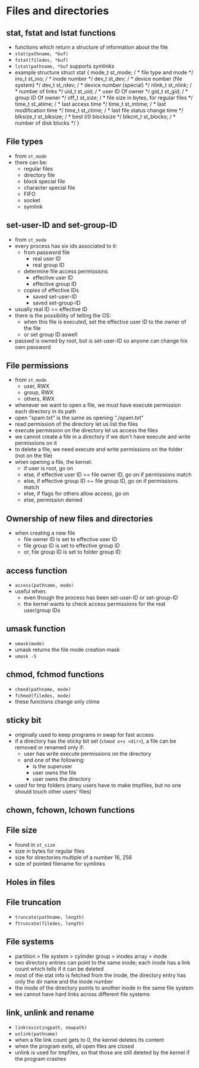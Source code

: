 # Files and directories

## stat, fstat and lstat functions

* functions which return a structure of information about the file
* `stat(pathname, *buf)` 
* `fstat(filedes, *buf)`
* `lstat(pathname, *buf` supports symlinks
* example structure
    struct stat {
        mode_t     st_mode;     / * file type and mode */
        ino_t      st_ino;      / * inode number */
        dev_t      st_dev;      / * device number (file system) */
        dev_t      st_rdev;     / * device number (special) */
        nlink_t    st_nlink;    / * number of links */
        uid_t      st_uid;      / * user ID Of owner */
        gid_t      st_gid;      / * group ID Of owner */
        off_t      st_size;     / * file size in bytes, for regular files */
        time_t     st_atime;    / * last access time */
        time_t     st_mtime;    / * last modification time */
        time_t     st_ctime;    / * last file status change time */
        blksize_t  st_blksize;  / * best I/0 blocksize */
        blkcnt_t   st_blocks;   / * number of disk blocks */
    }

## File types

* from `st_mode`
* there can be:
  * regular files
  * directory file
  * block special file
  * character special file
  * FIFO
  * socket
  * symlink

## set-user-ID and set-group-ID

* from `st_mode`
* every process has six ids associated to it:
  * from password file
    * real user ID
    * real group ID
  * determine file access permissions
    * effective user ID
    * effective group ID
  * copies of effective IDs
    * saved set-user-ID
    * saved set-group-ID
* usually real ID == effective ID
* there is the possibility of telling the OS:
  * when this file is executed, set the effective user ID to the owner of the file
  * or set group ID aswell
* passwd is owned by root, but is set-user-ID so anyone can change his own password

## File permissions

* from `st_mode`
  * user, RWX
  * group, RWX
  * others, RWX
* whenever we want to open a file, we must have execute permission each directory in its path
* open "spam.txt" is the same as opening "./spam.txt"
* read permission of the directory let us list the files
* execute permission on the directory let us access the files
* we cannot create a file in a directory if we don't have execute and write permissions on it
* to delete a file, we need execute and write permissions on the folder (not on the file)
* when opening a file, the kernel:
  * if user is root, go on
  * else, if effective user ID == file owner ID, go on if permissions match
  * else, if effective group ID =~ file group ID, go on if permissions match
  * else, if flags for others allow access, go on
  * else, permission denied

## Ownership of new files and directories

* when creating a new file
  * file owner ID is set to effective user ID
  * file group ID is set to effective group ID
  * or, file group ID is set to folder group ID

## access function

* `access(pathname, mode)`
* useful when:
  * even though the process has been set-user-ID or set-group-ID
  * the kernel wants to check access permissions for the real user/group IDs

## umask function

* `umask(mode)`
* umask returns the file mode creation mask
* `umask -S`

## chmod, fchmod functions

* `chmod(pathname, mode)`
* `fchmod(filedes, mode)`
* these functions change only ctime

## sticky bit

* originally used to keep programs in swap for fast access
* if a directory has the sticky bit set (`chmod o+s <dir>`), a file can be removed or renamed only if:
  * user has write execute permissions on the directory
  * and one of the following:
    * is the superuser
    * user owns the file
    * user owns the directory
* used for tmp folders (many users have to make tmpfiles, but no one should touch other users' files)

## chown, fchown, lchown functions

## File size

* found in `st_size`
* size in bytes for regular files
* size for directories multiple of a number 16, 256
* size of pointed filename for symlinks

## Holes in files

## File truncation

* `truncate(pathname, length)`
* `ftruncate(filedes, length)`

## File systems

* partition > file system > cylinder group > inodes array > inode
* two directory entries can point to the same inode; each inode has a link count which tells if it can be deleted
* most of the stat info is fetched from the inode, the directory entry has only the dir name and the inode number
* the inode of the directory points to another inode in the same file system
* we cannot have hard links across different file systems

## link, unlink and rename

* `link(existingpath, newpath)`
* `unlink(pathname)`
* when a file link count gets to 0, the kernel deletes its content
* when the program exits, all open files are closed
* unlink is used for tmpfiles, so that those are still deleted by the kernel if the program crashes


